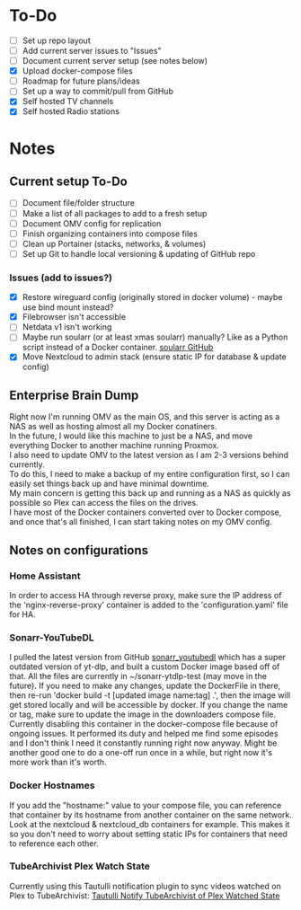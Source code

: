 # To-Do
- [ ] Set up repo layout
- [ ] Add current server issues to "Issues"
- [ ] Document current server setup (see notes below)
- [x] Upload docker-compose files
- [ ] Roadmap for future plans/ideas
- [ ] Set up a way to commit/pull from GitHub
- [x] Self hosted TV channels
- [x] Self hosted Radio stations

# Notes
## Current setup To-Do
- [ ] Document file/folder structure
- [ ] Make a list of all packages to add to a fresh setup
- [ ] Document OMV config for replication
- [ ] Finish organizing containers into compose files
- [ ] Clean up Portainer (stacks, networks, & volumes)
- [ ] Set up Git to handle local versioning & updating of GitHub repo

### Issues (add to issues?)
- [x] Restore wireguard config (originally stored in docker volume) - maybe use bind mount instead?
- [x] Filebrowser isn't accessible
- [ ] Netdata v1 isn't working
- [ ] Maybe run soularr (or at least xmas soularr) manually? Like as a Python script instead of a Docker container. [soularr GitHub](https://github.com/mrusse/soularr/tree/main)
- [x] Move Nextcloud to admin stack (ensure static IP for database & update config)

## Enterprise Brain Dump
Right now I'm running OMV as the main OS, and this server is acting as a NAS as well as hosting almost all my Docker conatiners.  
In the future, I would like this machine to just be a NAS, and move everything Docker to another machine running Proxmox.  
I also need to update OMV to the latest version as I am 2-3 versions behind currently.  
To do this, I need to make a backup of my entire configuration first, so I can easily set things back up and have minimal downtime.  
My main concern is getting this back up and running as a NAS as quickly as possible so Plex can access the files on the drives.  
I have most of the Docker containers converted over to Docker compose, and once that's all finished, I can start taking notes on my OMV config.  

## Notes on configurations
### Home Assistant
In order to access HA through reverse proxy, make sure the IP address of the 'nginx-reverse-proxy' container is added to the 'configuration.yaml' file for HA.
### Sonarr-YouTubeDL
I pulled the latest version from GitHub [sonarr_youtubedl](https://github.com/whatdaybob/sonarr_youtubedl) which has a super outdated version of yt-dlp, and built a custom Docker image based off of that. All the files are currently in ~/sonarr-ytdlp-test (may move in the future). If you need to make any changes, update the DockerFile in there, then re-run 'docker build -t [updated image name:tag] .', then the image will get stored locally and will be accessible by docker. If you change the name or tag, make sure to update the image in the downloaders compose file.
Currently disabling this container in the docker-compose file because of ongoing issues. It performed its duty and helped me find some episodes and I don't think I need it constantly running right now anyway. Might be another good one to do a one-off run once in a while, but right now it's more work than it's worth.
### Docker Hostnames
If you add the "hostname:" value to your compose file, you can reference that container by its hostname from another container on the same network. Look at the nextcloud & nextcloud_db containers for example. This makes it so you don't need to worry about setting static IPs for containers that need to reference each other.
### TubeArchivist Plex Watch State
Currently using this Tautulli notification plugin to sync videos watched on Plex to TubeArchivist: [Tautulli Notify TubeArchivist of Plex Watched State
](https://github.com/tangyjoust/Tautulli-Notify-TubeArchivist-of-Plex-Watched-State/tree/main)
